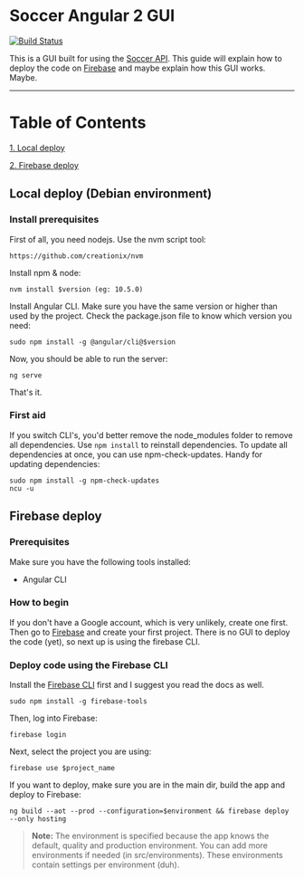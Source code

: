 Soccer Angular 2 GUI 
===================

[![Build Status](https://travis-ci.org/tdedobbeleer/soccer-angular.svg?branch=master)](https://travis-ci.org/tdedobbeleer/soccer-angular)
<br>

This is a GUI built for using the [Soccer API](https://github.com/tdedobbeleer/soccer-ws). This guide will explain how to deploy the code on [Firebase](https://firebase.google.com) and maybe explain how this GUI works. Maybe.

----------

# Table of Contents

[1. Local deploy](#local-deploy)

[2. Firebase deploy](#firebase-deploy)

## Local deploy (Debian environment)
### Install prerequisites
First of all, you need nodejs. Use the nvm script tool:

    https://github.com/creationix/nvm
 
 Install npm & node:
 
    nvm install $version (eg: 10.5.0)   

Install Angular CLI. Make sure you have the same version or higher than used by the project. Check the package.json file to know which version you need:

    sudo npm install -g @angular/cli@$version

Now, you should be able to run the server:

    ng serve

That's it.

### First aid
If you switch CLI's, you'd better remove the node_modules folder to remove all dependencies. Use `npm install` to reinstall dependencies.
To update all dependencies at once, you can use npm-check-updates. Handy for updating dependencies:

    sudo npm install -g npm-check-updates
    ncu -u

## Firebase deploy
### Prerequisites
Make sure you have the following tools installed:

 - Angular CLI

### How to begin
If you don't have a Google account, which is very unlikely, create one first. Then go to [Firebase](https://firebase.google.com) and create your first project. There is no GUI to deploy the code (yet), so next up is using the firebase CLI.

### Deploy code using the Firebase CLI
Install the [Firebase CLI](https://firebase.google.com/docs/cli/) first and I suggest you read the docs as well.
    
    sudo npm install -g firebase-tools

Then, log into Firebase:

    firebase login
    
Next, select the project you are using:

    firebase use $project_name
    
If you want to deploy, make sure you are in the main dir, build the app and deploy to Firebase:

    ng build --aot --prod --configuration=$environment && firebase deploy --only hosting

> **Note:**
> The environment is specified because the app knows the default, quality and production environment. You can add more environments if needed (in src/environments). These environments contain settings per environment (duh).
